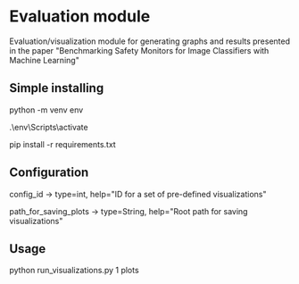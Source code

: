 # Evaluation module
Evaluation/visualization module for generating graphs and results presented in the paper "Benchmarking Safety Monitors for Image Classifiers with Machine Learning"

## Simple installing
python -m venv env

.\env\Scripts\activate

pip install -r requirements.txt

## Configuration
config_id -> type=int, help="ID for a set of pre-defined visualizations"

path_for_saving_plots -> type=String, help="Root path for saving visualizations"

## Usage
python run_visualizations.py 1 plots
